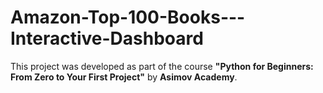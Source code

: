 # Amazon-Top-100-Books---Interactive-Dashboard
This project was developed as part of the course **"Python for Beginners: From Zero to Your First Project"** by **Asimov Academy**.
